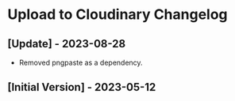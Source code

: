 # Upload to Cloudinary Changelog

## [Update] - 2023-08-28

- Removed pngpaste as a dependency.

## [Initial Version] - 2023-05-12